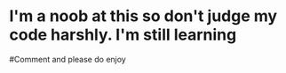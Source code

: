 # I'm a noob at this so don't judge my code harshly. I'm still learning
#Comment and please do enjoy
